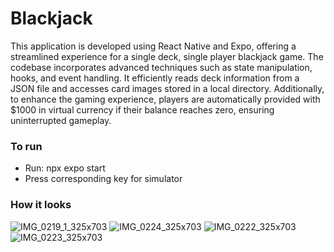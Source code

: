 # Blackjack

This application is developed using React Native and Expo, offering a streamlined experience for a single deck, single player blackjack game. The codebase incorporates advanced techniques such as state manipulation, hooks, and event handling. It efficiently reads deck information from a JSON file and accesses card images stored in a local directory. Additionally, to enhance the gaming experience, players are automatically provided with $1000 in virtual currency if their balance reaches zero, ensuring uninterrupted gameplay.

### To run
- Run: npx expo start
- Press corresponding key for simulator

### How it looks
![IMG_0219_1_325x703](https://github.com/Cory-Zhao/Blackjack/assets/91992519/e7c60b07-3890-454c-b617-5ef40410bc65) 
![IMG_0224_325x703](https://github.com/Cory-Zhao/Blackjack/assets/91992519/e10f84ce-b8e2-443c-a3cf-fb18d45e3207)
![IMG_0222_325x703](https://github.com/Cory-Zhao/Blackjack/assets/91992519/466d97e8-e177-4da1-9b13-17fd96553d24)
![IMG_0223_325x703](https://github.com/Cory-Zhao/Blackjack/assets/91992519/d765178b-ca4f-437f-912a-c77466891599)
